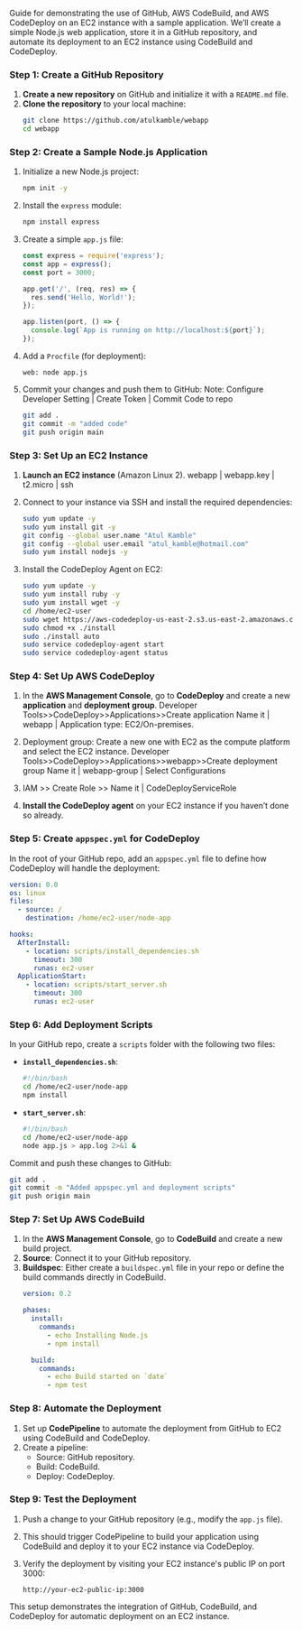 Guide for demonstrating the use of GitHub, AWS CodeBuild, and AWS CodeDeploy on an EC2 instance with a sample application. We’ll create a simple Node.js web application, store it in a GitHub repository, and automate its deployment to an EC2 instance using CodeBuild and CodeDeploy.

### Step 1: Create a GitHub Repository
1. **Create a new repository** on GitHub and initialize it with a `README.md` file.
2. **Clone the repository** to your local machine:
   ```bash
   git clone https://github.com/atulkamble/webapp
   cd webapp
   ```

### Step 2: Create a Sample Node.js Application
1. Initialize a new Node.js project:
   ```bash
   npm init -y
   ```
2. Install the `express` module:
   ```bash
   npm install express
   ```
3. Create a simple `app.js` file:
   ```javascript
   const express = require('express');
   const app = express();
   const port = 3000;

   app.get('/', (req, res) => {
     res.send('Hello, World!');
   });

   app.listen(port, () => {
     console.log(`App is running on http://localhost:${port}`);
   });
   ```

4. Add a `Procfile` (for deployment):
   ```
   web: node app.js
   ```

5. Commit your changes and push them to GitHub:
   Note: Configure Developer Setting | Create Token | Commit Code to repo
   ```bash
   git add .
   git commit -m "added code"
   git push origin main
   ```

### Step 3: Set Up an EC2 Instance
1. **Launch an EC2 instance** (Amazon Linux 2). webapp | webapp.key | t2.micro | ssh
2. Connect to your instance via SSH and install the required dependencies:
   ```bash
   sudo yum update -y
   sudo yum install git -y
   git config --global user.name "Atul Kamble"
   git config --global user.email "atul_kamble@hotmail.com"
   sudo yum install nodejs -y
   ```

3. Install the CodeDeploy Agent on EC2:
   ```bash
   sudo yum update -y
   sudo yum install ruby -y
   sudo yum install wget -y
   cd /home/ec2-user
   sudo wget https://aws-codedeploy-us-east-2.s3.us-east-2.amazonaws.com/latest/install
   sudo chmod +x ./install
   sudo ./install auto
   sudo service codedeploy-agent start
   sudo service codedeploy-agent status
   ```

### Step 4: Set Up AWS CodeDeploy
1. In the **AWS Management Console**, go to **CodeDeploy** and create a new **application** and **deployment group**.
   Developer Tools>>CodeDeploy>>Applications>>Create application
   Name it | webapp | Application type: EC2/On-premises.

2. Deployment group: Create a new one with EC2 as the compute platform and select the EC2 instance.
   Developer Tools>>CodeDeploy>>Applications>>webapp>>Create deployment group
   Name it | webapp-group | Select Configurations
   
4. IAM >> Create Role >> Name it | CodeDeployServiceRole
   
5. **Install the CodeDeploy agent** on your EC2 instance if you haven’t done so already.

### Step 5: Create `appspec.yml` for CodeDeploy
In the root of your GitHub repo, add an `appspec.yml` file to define how CodeDeploy will handle the deployment:
```yaml
version: 0.0
os: linux
files:
  - source: /
    destination: /home/ec2-user/node-app

hooks:
  AfterInstall:
    - location: scripts/install_dependencies.sh
      timeout: 300
      runas: ec2-user
  ApplicationStart:
    - location: scripts/start_server.sh
      timeout: 300
      runas: ec2-user
```

### Step 6: Add Deployment Scripts
In your GitHub repo, create a `scripts` folder with the following two files:

- **`install_dependencies.sh`**:
  ```bash
  #!/bin/bash
  cd /home/ec2-user/node-app
  npm install
  ```

- **`start_server.sh`**:
  ```bash
  #!/bin/bash
  cd /home/ec2-user/node-app
  node app.js > app.log 2>&1 &
  ```

Commit and push these changes to GitHub:
```bash
git add .
git commit -m "Added appspec.yml and deployment scripts"
git push origin main
```

### Step 7: Set Up AWS CodeBuild
1. In the **AWS Management Console**, go to **CodeBuild** and create a new build project.
2. **Source**: Connect it to your GitHub repository.
3. **Buildspec**: Either create a `buildspec.yml` file in your repo or define the build commands directly in CodeBuild.
   ```yaml
   version: 0.2

   phases:
     install:
       commands:
         - echo Installing Node.js
         - npm install

     build:
       commands:
         - echo Build started on `date`
         - npm test
   ```

### Step 8: Automate the Deployment
1. Set up **CodePipeline** to automate the deployment from GitHub to EC2 using CodeBuild and CodeDeploy.
2. Create a pipeline:
   - Source: GitHub repository.
   - Build: CodeBuild.
   - Deploy: CodeDeploy.

### Step 9: Test the Deployment
1. Push a change to your GitHub repository (e.g., modify the `app.js` file).
2. This should trigger CodePipeline to build your application using CodeBuild and deploy it to your EC2 instance via CodeDeploy.

3. Verify the deployment by visiting your EC2 instance's public IP on port 3000:
   ```
   http://your-ec2-public-ip:3000
   ```

This setup demonstrates the integration of GitHub, CodeBuild, and CodeDeploy for automatic deployment on an EC2 instance.

